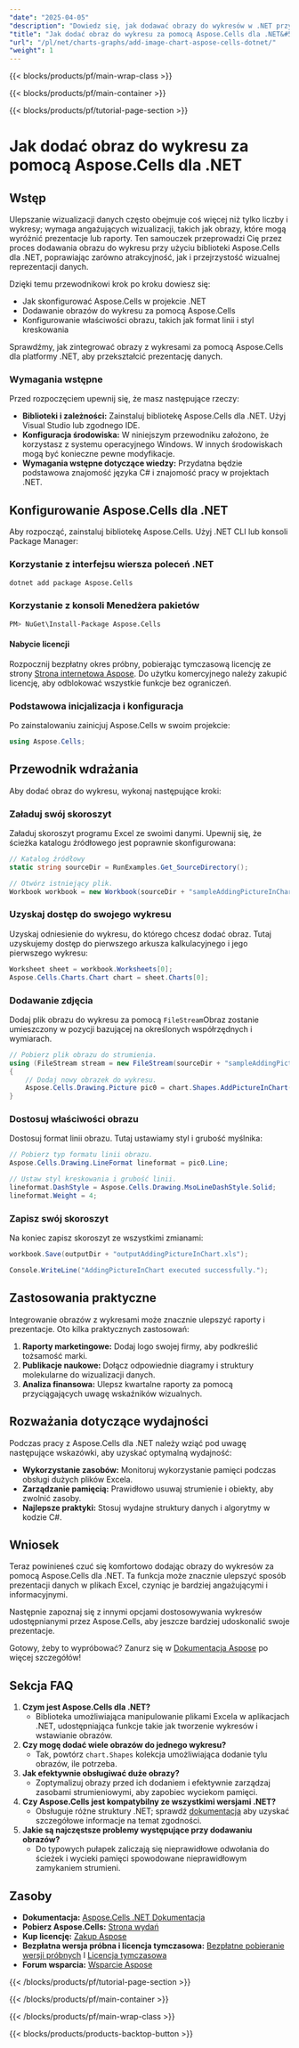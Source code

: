 ```yaml
---
"date": "2025-04-05"
"description": "Dowiedz się, jak dodawać obrazy do wykresów w .NET przy użyciu Aspose.Cells. Ulepsz swoje wizualizacje danych za pomocą instrukcji krok po kroku i przykładów kodu."
"title": "Jak dodać obraz do wykresu za pomocą Aspose.Cells dla .NET&#58; Przewodnik krok po kroku"
"url": "/pl/net/charts-graphs/add-image-chart-aspose-cells-dotnet/"
"weight": 1
---
```


{{< blocks/products/pf/main-wrap-class >}}

{{< blocks/products/pf/main-container >}}

{{< blocks/products/pf/tutorial-page-section >}}


# Jak dodać obraz do wykresu za pomocą Aspose.Cells dla .NET

## Wstęp

Ulepszanie wizualizacji danych często obejmuje coś więcej niż tylko liczby i wykresy; wymaga angażujących wizualizacji, takich jak obrazy, które mogą wyróżnić prezentacje lub raporty. Ten samouczek przeprowadzi Cię przez proces dodawania obrazu do wykresu przy użyciu biblioteki Aspose.Cells dla .NET, poprawiając zarówno atrakcyjność, jak i przejrzystość wizualnej reprezentacji danych.

Dzięki temu przewodnikowi krok po kroku dowiesz się:
- Jak skonfigurować Aspose.Cells w projekcie .NET
- Dodawanie obrazów do wykresu za pomocą Aspose.Cells
- Konfigurowanie właściwości obrazu, takich jak format linii i styl kreskowania

Sprawdźmy, jak zintegrować obrazy z wykresami za pomocą Aspose.Cells dla platformy .NET, aby przekształcić prezentację danych.

### Wymagania wstępne

Przed rozpoczęciem upewnij się, że masz następujące rzeczy:

- **Biblioteki i zależności:** Zainstaluj bibliotekę Aspose.Cells dla .NET. Użyj Visual Studio lub zgodnego IDE.
- **Konfiguracja środowiska:** W niniejszym przewodniku założono, że korzystasz z systemu operacyjnego Windows. W innych środowiskach mogą być konieczne pewne modyfikacje.
- **Wymagania wstępne dotyczące wiedzy:** Przydatna będzie podstawowa znajomość języka C# i znajomość pracy w projektach .NET.

## Konfigurowanie Aspose.Cells dla .NET

Aby rozpocząć, zainstaluj bibliotekę Aspose.Cells. Użyj .NET CLI lub konsoli Package Manager:

### Korzystanie z interfejsu wiersza poleceń .NET
```bash
dotnet add package Aspose.Cells
```

### Korzystanie z konsoli Menedżera pakietów
```bash
PM> NuGet\Install-Package Aspose.Cells
```

#### Nabycie licencji
Rozpocznij bezpłatny okres próbny, pobierając tymczasową licencję ze strony [Strona internetowa Aspose](https://purchase.aspose.com/temporary-license/). Do użytku komercyjnego należy zakupić licencję, aby odblokować wszystkie funkcje bez ograniczeń.

### Podstawowa inicjalizacja i konfiguracja

Po zainstalowaniu zainicjuj Aspose.Cells w swoim projekcie:
```csharp
using Aspose.Cells;
```

## Przewodnik wdrażania

Aby dodać obraz do wykresu, wykonaj następujące kroki:

### Załaduj swój skoroszyt
Załaduj skoroszyt programu Excel ze swoimi danymi. Upewnij się, że ścieżka katalogu źródłowego jest poprawnie skonfigurowana:
```csharp
// Katalog źródłowy
static string sourceDir = RunExamples.Get_SourceDirectory();

// Otwórz istniejący plik.
Workbook workbook = new Workbook(sourceDir + "sampleAddingPictureInChart.xls");
```

### Uzyskaj dostęp do swojego wykresu
Uzyskaj odniesienie do wykresu, do którego chcesz dodać obraz. Tutaj uzyskujemy dostęp do pierwszego arkusza kalkulacyjnego i jego pierwszego wykresu:
```csharp
Worksheet sheet = workbook.Worksheets[0];
Aspose.Cells.Charts.Chart chart = sheet.Charts[0];
```

### Dodawanie zdjęcia
Dodaj plik obrazu do wykresu za pomocą `FileStream`Obraz zostanie umieszczony w pozycji bazującej na określonych współrzędnych i wymiarach.
```csharp
// Pobierz plik obrazu do strumienia.
using (FileStream stream = new FileStream(sourceDir + "sampleAddingPictureInChart.png", FileMode.Open, FileAccess.Read))
{
    // Dodaj nowy obrazek do wykresu.
    Aspose.Cells.Drawing.Picture pic0 = chart.Shapes.AddPictureInChart(50, 50, stream, 200, 200);
}
```

### Dostosuj właściwości obrazu
Dostosuj format linii obrazu. Tutaj ustawiamy styl i grubość myślnika:
```csharp
// Pobierz typ formatu linii obrazu.
Aspose.Cells.Drawing.LineFormat lineformat = pic0.Line;

// Ustaw styl kreskowania i grubość linii.
lineformat.DashStyle = Aspose.Cells.Drawing.MsoLineDashStyle.Solid;
lineformat.Weight = 4;
```

### Zapisz swój skoroszyt
Na koniec zapisz skoroszyt ze wszystkimi zmianami:
```csharp
workbook.Save(outputDir + "outputAddingPictureInChart.xls");

Console.WriteLine("AddingPictureInChart executed successfully.");
```

## Zastosowania praktyczne

Integrowanie obrazów z wykresami może znacznie ulepszyć raporty i prezentacje. Oto kilka praktycznych zastosowań:
1. **Raporty marketingowe:** Dodaj logo swojej firmy, aby podkreślić tożsamość marki.
2. **Publikacje naukowe:** Dołącz odpowiednie diagramy i struktury molekularne do wizualizacji danych.
3. **Analiza finansowa:** Ulepsz kwartalne raporty za pomocą przyciągających uwagę wskaźników wizualnych.

## Rozważania dotyczące wydajności

Podczas pracy z Aspose.Cells dla .NET należy wziąć pod uwagę następujące wskazówki, aby uzyskać optymalną wydajność:
- **Wykorzystanie zasobów:** Monitoruj wykorzystanie pamięci podczas obsługi dużych plików Excela.
- **Zarządzanie pamięcią:** Prawidłowo usuwaj strumienie i obiekty, aby zwolnić zasoby.
- **Najlepsze praktyki:** Stosuj wydajne struktury danych i algorytmy w kodzie C#.

## Wniosek

Teraz powinieneś czuć się komfortowo dodając obrazy do wykresów za pomocą Aspose.Cells dla .NET. Ta funkcja może znacznie ulepszyć sposób prezentacji danych w plikach Excel, czyniąc je bardziej angażującymi i informacyjnymi.

Następnie zapoznaj się z innymi opcjami dostosowywania wykresów udostępnianymi przez Aspose.Cells, aby jeszcze bardziej udoskonalić swoje prezentacje.

Gotowy, żeby to wypróbować? Zanurz się w [Dokumentacja Aspose](https://reference.aspose.com/cells/net/) po więcej szczegółów!

## Sekcja FAQ
1. **Czym jest Aspose.Cells dla .NET?**
   - Biblioteka umożliwiająca manipulowanie plikami Excela w aplikacjach .NET, udostępniająca funkcje takie jak tworzenie wykresów i wstawianie obrazów.
2. **Czy mogę dodać wiele obrazów do jednego wykresu?**
   - Tak, powtórz `chart.Shapes` kolekcja umożliwiająca dodanie tylu obrazów, ile potrzeba.
3. **Jak efektywnie obsługiwać duże obrazy?**
   - Zoptymalizuj obrazy przed ich dodaniem i efektywnie zarządzaj zasobami strumieniowymi, aby zapobiec wyciekom pamięci.
4. **Czy Aspose.Cells jest kompatybilny ze wszystkimi wersjami .NET?**
   - Obsługuje różne struktury .NET; sprawdź [dokumentacja](https://reference.aspose.com/cells/net/) aby uzyskać szczegółowe informacje na temat zgodności.
5. **Jakie są najczęstsze problemy występujące przy dodawaniu obrazów?**
   - Do typowych pułapek zaliczają się nieprawidłowe odwołania do ścieżek i wycieki pamięci spowodowane nieprawidłowym zamykaniem strumieni.

## Zasoby
- **Dokumentacja:** [Aspose.Cells .NET Dokumentacja](https://reference.aspose.com/cells/net/)
- **Pobierz Aspose.Cells:** [Strona wydań](https://releases.aspose.com/cells/net/)
- **Kup licencję:** [Zakup Aspose](https://purchase.aspose.com/buy)
- **Bezpłatna wersja próbna i licencja tymczasowa:** [Bezpłatne pobieranie wersji próbnych](https://releases.aspose.com/cells/net/) I [Licencja tymczasowa](https://purchase.aspose.com/temporary-license/)
- **Forum wsparcia:** [Wsparcie Aspose](https://forum.aspose.com/c/cells/9)


{{< /blocks/products/pf/tutorial-page-section >}}

{{< /blocks/products/pf/main-container >}}

{{< /blocks/products/pf/main-wrap-class >}}

{{< blocks/products/products-backtop-button >}}